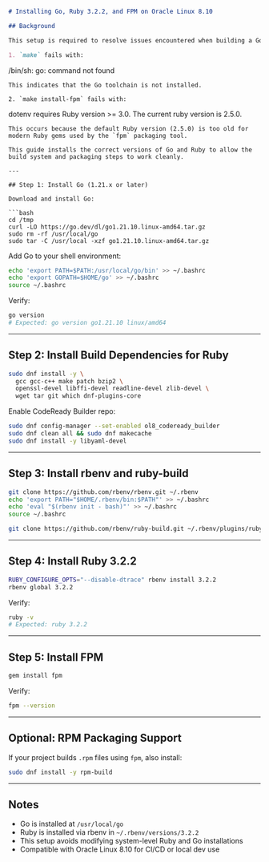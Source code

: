 ```markdown
# Installing Go, Ruby 3.2.2, and FPM on Oracle Linux 8.10

## Background

This setup is required to resolve issues encountered when building a Go-based project on Oracle Linux 8.10:

1. `make` fails with:
```

/bin/sh: go: command not found

```
This indicates that the Go toolchain is not installed.

2. `make install-fpm` fails with:
```

dotenv requires Ruby version >= 3.0. The current ruby version is 2.5.0.

````
This occurs because the default Ruby version (2.5.0) is too old for modern Ruby gems used by the `fpm` packaging tool.

This guide installs the correct versions of Go and Ruby to allow the build system and packaging steps to work cleanly.

---

## Step 1: Install Go (1.21.x or later)

Download and install Go:

```bash
cd /tmp
curl -LO https://go.dev/dl/go1.21.10.linux-amd64.tar.gz
sudo rm -rf /usr/local/go
sudo tar -C /usr/local -xzf go1.21.10.linux-amd64.tar.gz
````

Add Go to your shell environment:

```bash
echo 'export PATH=$PATH:/usr/local/go/bin' >> ~/.bashrc
echo 'export GOPATH=$HOME/go' >> ~/.bashrc
source ~/.bashrc
```

Verify:

```bash
go version
# Expected: go version go1.21.10 linux/amd64
```

---

## Step 2: Install Build Dependencies for Ruby

```bash
sudo dnf install -y \
  gcc gcc-c++ make patch bzip2 \
  openssl-devel libffi-devel readline-devel zlib-devel \
  wget tar git which dnf-plugins-core
```

Enable CodeReady Builder repo:

```bash
sudo dnf config-manager --set-enabled ol8_codeready_builder
sudo dnf clean all && sudo dnf makecache
sudo dnf install -y libyaml-devel
```

---

## Step 3: Install rbenv and ruby-build

```bash
git clone https://github.com/rbenv/rbenv.git ~/.rbenv
echo 'export PATH="$HOME/.rbenv/bin:$PATH"' >> ~/.bashrc
echo 'eval "$(rbenv init - bash)"' >> ~/.bashrc
source ~/.bashrc

git clone https://github.com/rbenv/ruby-build.git ~/.rbenv/plugins/ruby-build
```

---

## Step 4: Install Ruby 3.2.2

```bash
RUBY_CONFIGURE_OPTS="--disable-dtrace" rbenv install 3.2.2
rbenv global 3.2.2
```

Verify:

```bash
ruby -v
# Expected: ruby 3.2.2
```

---

## Step 5: Install FPM

```bash
gem install fpm
```

Verify:

```bash
fpm --version
```

---

## Optional: RPM Packaging Support

If your project builds `.rpm` files using `fpm`, also install:

```bash
sudo dnf install -y rpm-build
```

---

## Notes

* Go is installed at `/usr/local/go`
* Ruby is installed via rbenv in `~/.rbenv/versions/3.2.2`
* This setup avoids modifying system-level Ruby and Go installations
* Compatible with Oracle Linux 8.10 for CI/CD or local dev use

